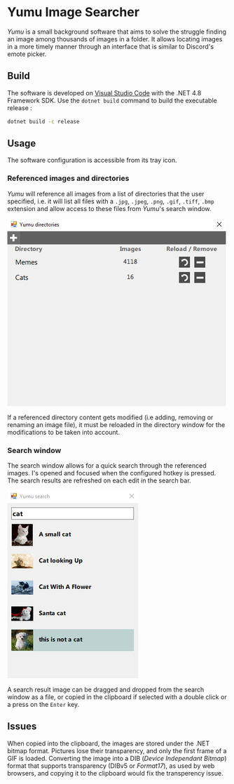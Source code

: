 # Yumu Image Searcher

*Yumu* is a small background software that aims to solve the struggle finding an image among thousands of images in a folder. It allows locating images
in a more timely manner through an interface that is similar to Discord's emote picker.

## Build

The software is developed on [Visual Studio Code](https://code.visualstudio.com/) with
the .NET 4.8 Framework SDK.
Use the `dotnet build` command to build the executable release :

```cmd
dotnet build -c release
```

## Usage

The software configuration is accessible from its tray icon.

### Referenced images and directories

*Yumu* will reference all images from a list of directories that
the user specified, i.e. it will list all files with a `.jpg`, `.jpeg`,
`.png`, `.gif`, `.tiff`, `.bmp` extension and allow access to these files from
*Yumu*'s search window.

![Screenshot](/screenshots/screenshot1.PNG)

If a referenced directory content gets modified (i.e adding, removing or renaming
an image file), it must be reloaded in the directory window for the modifications
to be taken into account.

### Search window

The search window allows for a quick search through the referenced images. I's opened and focused when the configured hotkey is pressed.
The search results are refreshed on each edit in the search bar.

![Screenshot](/screenshots/screenshot2.PNG)

A search result image can be dragged and dropped from the search window
as a file, or copied in the clipboard if selected with a double click or
a press on the `Enter` key.

## Issues

When copied into the clipboard, the images are stored under the .NET
bitmap format. Pictures lose their transparency, and only the first
frame of a GIF is loaded. Converting the image into a DIB (*Device Independant Bitmap*) format that supports transparency (DIBv5 or *Format17*), as used by web browsers,
and copying it to the clipboard would fix the transperency issue.
